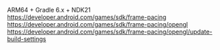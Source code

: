 ARM64 + Gradle 6.x + NDK21
https://developer.android.com/games/sdk/frame-pacing
https://developer.android.com/games/sdk/frame-pacing/opengl
https://developer.android.com/games/sdk/frame-pacing/opengl/update-build-settings